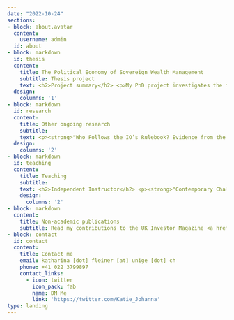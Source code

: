 ```yaml
---
date: "2022-10-24"
sections:
- block: about.avatar
  content:
    username: admin
  id: about
- block: markdown
  id: thesis
  content:
    title: The Political Economy of Sovereign Wealth Management 
    subtitle: Thesis project
    text: <h2>Project summary</h2> <p>My PhD project investigates the increased creation of Sovereign Wealth Funds (SWF) over the past 25 years. SWFs are pools of public financial assets that are invested in international and domestic financial markets following commercially-oriented, profit-driven strategies. This new form of state investment is delegated either to an existing public body or to a newly created institution and the choices governments make regarding the governance structures for these funds differ notably between countries. In some, governments can directly influence the investment of SWF assets and the use of their profits. In others, government interference in sovereign wealth management is severely limited by the funds' structures. SWF creation, therefore, impacts the level of influence different public actors can have on the use of public finances as well as the allocation of public finances in the global economy. I explore this phenomenon in the context of economic globalisation, financialization and the global economic crises of the past three decades. Using novel quantitative data on SWF creation and the institutional structures that govern them, case study evidence, and interviews, I investigate the political economy factors that influence governments' use of SWFs as tools to address economic challenges. Through this research, I want to better understand these institutions in the context of the broader process of the increased use of financial markets and financial economic logic in the administration of the state (state financialization). This work also contributes to the growing literature on the revival of industrial policy and developmentalism in the 21st century by analysing the economic and political institutional context in which SWFs serve such purposes. Lastly, my thesis touches on the growing literature on regulatory capitalism. I contrast the institutional context in which SWFs increase governments' power in making investment choices with those in which SWF creation reflects the removal of control over the management of sovereign assets from political actors.<p> <h2>Working papers in this project</h2> <p><strong>"More state for troubled times? Investigating SWF creation as a policy response to global economic challenges"</strong> (Draft available on request)<p> <p>Recent political economy literature has highlighted the revival of state-led financing strategies. It seeks to understand this trend in its connection to rising economic challenges and establish the factors which determine the tools states employ in their economic policy response. This paper addresses these questions by looking at a so far overlooked aspect of state-led financing strategies – the increased creation of Sovereign Wealth Funds (SWFs). I argue that the negative consequences of economic globalization and financialization has increased states’ motivations for intervention in financial markets to direct economic activity and grow public wealth for future spending needs. This provided new motives to create SWFs as economic policy tools, thereby altering the country-level determinants of SWF creation. The availability of large amounts of natural resource rents or foreign exchange reserves has become less important in explaining instances of SFW creation. Instead, states are more likely to use such funds as economic policy tools if they draw on financial economic logic in policy decisions. The insight of previous research that SWF creation is largely a choice of autocratic leaders is also contested. I test my theories using a panel dataset of 169 countries from 1970 to 2018, featuring novel data on 84 SWF creation instances in 61 countries.<p> <p><strong>"How states manage their wealth - The political economy of SWF governance"</strong> (Draft available on request)<p> <p>This paper investigates SWF governance structures to gain a better understanding of the role political motives play in SWF decision-making. In some countries, governments take more direct control over SWF investment, making them potential tools for economic statecraft. In other countries, SWF structures, instead seem to reflect pressures towards state financialization as well as regulatory capitalism through the professionalization of sovereign wealth management in the hands of commercial investment experts. I argue that this variation reflects differing prevalent beliefs about the appropriate role and responsibilities of the state vis-à-vis the economy. To empirically investigate this theory, this paper integrates a quantitative outcome-based analysis based on a novel data set on the governance structures of all 86 SWFs in 2020 with five case studies. The findings of this paper improve our understanding of how different countries manage their sovereign wealth and the degree to which differing approaches to state-led financial strategies reflect intentions towards financial economic statecraft.<p>
  design:
    columns: '1'
- block: markdown
  id: research
  content:
    title: Other ongoing research
    subtitle: 
    text: <p><strong>"Who Follows the IO’s Rulebook? Evidence from the OECD Development Assistance Committee"</strong> with Alice Iannantuoni and Simone Dietrich (Draft available on request)<p> <p><strong>"Targeting Gender Equality through Foreign Aid"</strong> with Daniela Donno, Simone Dietrich and Alice Iannantuoni (Draft available on request)<p><p><strong>"Populism and the Promotion of Inclusive Governance Abroad: Evidence from the OECD DAC Policy Markers"</strong> with Simone Dietrich and Alice Iannantuoni (Draft available on request)<p>
  design:
    columns: '2'
- block: markdown
  id: teaching
  content:
    title: Teaching
    subtitle: 
    text: <h2>Independent Instructor</h2> <p><strong>"Contemporary Challenges in International Economic Relations"</strong>, Seminar in the BA International Relations (Yr2), University of Geneva (Autumn 2018 - current)<p> <p><strong>"Supervision of Bachelor Dissertation Projects"</strong>, BA International Relations (Yr3), University of Geneva (Autumn 2018 - Spring 2020)<p><h2>Guest Lecture</h2> <p><strong>"Introduction to International Relations - Session on International Development"</strong>, for Dr. Simone Dietrich, BA International Relations (Yr1), University of Geneva (Autumn 2021)<p><h2>Teaching Experience outside University</h2> <h4><a href="https://debatechamber.com/">Debate Chamber</a> Summer School Courses, London, UK (2018 - 2021)</h4><ul><li>Introduction to International Relations</li><li>Introduction to Economics</li><li>Money, Capital, and Financial Markets</li><li>Growth, Development and Inequalities</li></ul><h4>German Language Cafe Teacher, Colchester, UK (2017-2017)</h4>
    design:
      columns: '2'
- block: markdown
  content:
    title: Non-academic publications
    subtitle: Read my contributions to the UK Investor Magazine <a href=https://ukinvestormagazine.co.uk/author/katy-fleiner/>HERE</a>
- block: contact
  id: contact
  content:
    title: Contact me
    email: katharina [dot] fleiner [at] unige [dot] ch
    phone: +41 022 3799897
    contact_links:
      - icon: twitter
        icon_pack: fab
        name: DM Me
        link: 'https://twitter.com/Katie_Johanna'
type: landing
---
```



